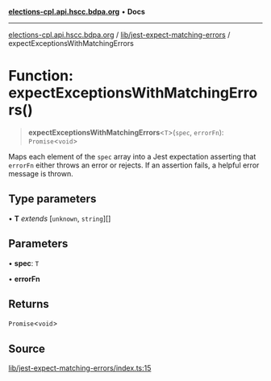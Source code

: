 [**elections-cpl.api.hscc.bdpa.org**](../../../README.md) • **Docs**

***

[elections-cpl.api.hscc.bdpa.org](../../../README.md) / [lib/jest-expect-matching-errors](../README.md) / expectExceptionsWithMatchingErrors

# Function: expectExceptionsWithMatchingErrors()

> **expectExceptionsWithMatchingErrors**\<`T`\>(`spec`, `errorFn`): `Promise`\<`void`\>

Maps each element of the `spec` array into a Jest expectation asserting that
`errorFn` either throws an error or rejects. If an assertion fails, a
helpful error message is thrown.

## Type parameters

• **T** *extends* [`unknown`, `string`][]

## Parameters

• **spec**: `T`

• **errorFn**

## Returns

`Promise`\<`void`\>

## Source

[lib/jest-expect-matching-errors/index.ts:15](https://github.com/nhscc/elections_cpl.api.hscc.bdpa.org/blob/46ed5b306a3fd199be2bd28706c3da03542c6da3/lib/jest-expect-matching-errors/index.ts#L15)
